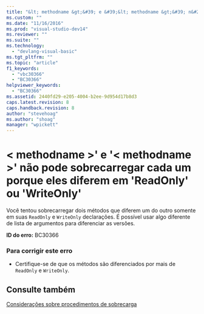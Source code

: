 ```yaml
---
title: "&lt; methodname &gt;&#39; e &#39;&lt; methodname &gt;&#39; n&#227;o pode sobrecarregar cada um porque eles diferem em &#39;ReadOnly&#39; ou &#39;WriteOnly&#39; | Microsoft Docs"
ms.custom: ""
ms.date: "11/16/2016"
ms.prod: "visual-studio-dev14"
ms.reviewer: ""
ms.suite: ""
ms.technology: 
  - "devlang-visual-basic"
ms.tgt_pltfrm: ""
ms.topic: "article"
f1_keywords: 
  - "vbc30366"
  - "BC30366"
helpviewer_keywords: 
  - "BC30366"
ms.assetid: 2440fd29-e205-4004-b2ee-9d954d17b8d3
caps.latest.revision: 8
caps.handback.revision: 8
author: "stevehoag"
ms.author: "shoag"
manager: "wpickett"
---
```

# &lt; methodname &gt;&#39; e &#39;&lt; methodname &gt;&#39; n&#227;o pode sobrecarregar cada um porque eles diferem em &#39;ReadOnly&#39; ou &#39;WriteOnly&#39;
Você tentou sobrecarregar dois métodos que diferem um do outro somente em suas `ReadOnly` e `WriteOnly` declarações. É possível usar algo diferente de lista de argumentos para diferenciar as versões.  
  
 **ID do erro:** BC30366  
  
### Para corrigir este erro  
  
-   Certifique\-se de que os métodos são diferenciados por mais de `ReadOnly` e `WriteOnly`.  
  
## Consulte também  
 [Considerações sobre procedimentos de sobrecarga](../../visual-basic/programming-guide/language-features/procedures/considerations-in-overloading-procedures.md)